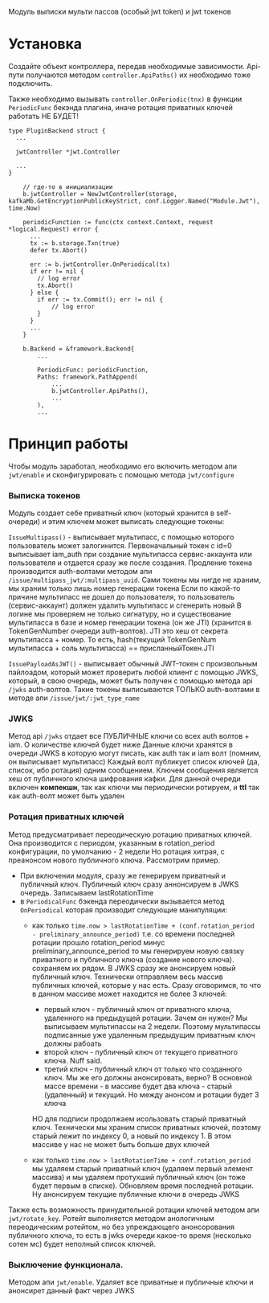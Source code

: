 Модуль выписки мульти пассов (особый jwt token) и jwt токенов

# Установка

Создайте объект контроллера, передав необходимые зависимости.
Api-пути получаются методом `controller.ApiPaths()` их необходимо тоже подключить.

Также необходимо вызывать `controller.OnPeriodic(tnx)` в функции `PeriodicFunc` бекэнда плагина, иначе
ротация приватных ключей работать НЕ БУДЕТ!
```
type PluginBackend struct {
  ...
  
  jwtController *jwt.Controller 
  
  ...    
}

    // где-то в инициализации
    b.jwtController = NewJwtController(storage, kafkaMb.GetEncryptionPublicKeyStrict, conf.Logger.Named("Module.Jwt"), time.Now)
    
    periodicFunction := func(ctx context.Context, request *logical.Request) error {
      ...
      tx := b.storage.Txn(true)
	  defer tx.Abort()

      err := b.jwtController.OnPeriodical(tx)
      if err != nil {
        // log error
        tx.Abort() 
      } else {
        if err := tx.Commit(); err != nil {
            // log error
		}      
      }  
      ...
    }
    
    b.Backend = &framework.Backend{
        ...
        
		PeriodicFunc: periodicFunction,
		Paths: framework.PathAppend(
		    ...
            b.jwtController.ApiPaths(),
            ...
		),
		...
```


# Принцип работы

Чтобы модуль заработал, необходимо его включить методом апи `jwt/enable`
и сконфигурировать с помощью метода `jwt/configure`

### Выписка токенов
Модуль создает себе приватный ключ (который хранится в self-очереди) и этим ключем может выписать следующие токены: 

`IssueMultipass()` - выписывает мультипасс, с помощью которого пользователь может залогинится.
Первоначальный токен с id=0 выписывает iam_auth при создание мультипасса сервис-аккаунта или пользователя
и отдается сразу же после создания. Продление токена производится auth-волтами 
методом апи `/issue/multipass_jwt/:multipass_uuid`. 
Сами токены мы нигде не храним, мы храним только лишь номер генерации токена
Если по какой-то причине мультипасс не дошел до пользователя, 
то пользователь (сервис-аккаунт) должен удалить мультипасс и сгенерить новый
В логине мы проверяем не только сигнатуру, но и существование мультипасса в базе 
и номер генерации токена (он же JTI) (хранится в TokenGenNumber очереди auth-волтов).
JTI это хеш от секрета мультипасса + номер. 
То есть, hash(текущий TokenGenNum мультипасса + соль мультипасса) == присланныйТокен.JTI 


`IssuePayloadAsJWT()` -  выписывает обычный JWT-токен с произвольным пайлоадом, 
который может проверить любой клиент с помощью JWKS, который, в свою очередь, может быть получен с помощью
метода api `/jwks` auth-волтов. Такие токены выписываются ТОЛЬКО auth-волтами 
в методе апи `/issue/jwt/:jwt_type_name`

### JWKS

Метод api `/jwks` отдает все ПУБЛИЧНЫЕ ключи со всех auth волтов + iam. О количестве ключей будет ниже
Данные ключи хранятся в очереди JWKS в которую могут писать, как auth так и iam волт (помним, он выписывает мультипасс)
Каждый волт публикует список ключей (да, список, ибо ротация) одним сообщением. 
Ключем сообщения является хеш от публичного ключа шифрования кафки. Для данной очереди включен **компекшн**, 
так как ключи мы периодически ротируем, и **ttl** так как auth-волт может быть удален 

### Ротация приватных ключей

Метод предусматривает переодическую ротацию приватных ключей. 
Она производится с периодом, указанным в rotation_period конфигурации, по умолчанию - 2 недели
Но ротация хитрая, с преанонсом нового публичного ключа. Рассмотрим пример.
- При включении модуля, сразу же генерируем приватный и публичный ключ. 
  Публичный ключ сразу аннонсируем в JWKS очередь. Записываем lastRotationTime
- в `PeriodicalFunc` бэкенда переодически вызывается метод `OnPeriodical` 
  которая производит следующие манипуляции:
  - как только `time.now > lastRotationTime + (conf.rotation_period - preliminary_announce_period)`
    т.е. со времени последней ротации прошло rotation_period минус preliminary_announce_period
    то мы генерируем новую связку приватного и публичного ключа (создание нового ключа). сохраняем их рядом. 
    В JWKS сразу же анонсируем новый публичный ключ. 
    Технически отправляем весь массив публичных ключей, которые у нас есть.
    Сразу оговоримся, то что в данном массиве может находится не более 3 ключей:
    - первый ключ - публичный ключ от приватного ключа, удаленного на предыдущей ротации.
      Зачем он нужен? Мы выписываем мультипассы на 2 недели. Поэтому мультипассы подписанные 
      уже удаленным предыдущим приватным ключ должны рабоать
    - второй ключ - публичный ключ от текущего приватного ключа. Nuff said.
    - третий ключ - публичный ключ от только что созданного ключ. Мы же его должны анонсировать, верно?
    В основной массе времени - в массиве будет два ключа - старый (удаленный) и текущий.
    Но между анонсом и ротации будет 3 ключа  
   
    НО для подписи продолжаем исользовать старый приватный ключ. 
    Технически мы храним список приватных ключей, поэтому старый лежит по индексу 0, а новый по индексу 1.
    В этом массиве у нас не может быть больше двух ключей
  -  как только `time.now > lastRotationTime + conf.rotation_period`
    мы удаляем старый приватный ключ (удаляем первый элемент массива)
    и мы удаляем протухший публичный ключ (он тоже будет первым в списке).
    Обновляем время последней ротации. Ну анонсируем текущие публичные ключи в очередь JWKS

Также есть возможность принудительной ротации ключей методом апи `jwt/rotate_key`.
Ротейт выполняется методом анологичным переодическим ротейтом, 
но без упреждающего анонсорования публичного ключа, то есть в jwks очереди какое-то 
время (несколько сотен мс) будет неполный список ключей.

### Выключение функционала.
Методом апи `jwt/enable`. Удаляет все приватные и публичные ключи и анонсирет данный факт через JWKS